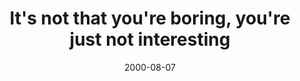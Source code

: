 ---
layout: base.njk
title : 'It&#39;s not that you&#39;re boring, you&#39;re just not interesting' 
view_title : 'It&#39;s not that you&#39;re boring, you&#39;re just not interesting' 
year : '2000' 
date : '2000-08-07' 
img_file : '../drawing/boring.png' 
html_file : 'boring' 
next_html : 'amazingchair.html' 
year_order : '503' 
permalink : "title/{{html_file}}.html"
---